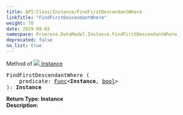 ```yaml
---
title: API:Class/Instance/FindFirstDescendantWhere
linkTitle: "FindFirstDescendantWhere"
weight: 70
date: 2019-08-02
namespace: Primrose.DataModel.Instance.FindFirstDescendantWhere
deprecated: false
no_list: true
---
```

Method of <a href="/docs/api-reference/Class/Instance"><img src="/icons/silk/default.png"/>&nbsp;Instance</a>
<pre class="method-declaration">
FindFirstDescendantWhere (
    predicate: <a class="type" href="/docs/api-reference/System/Func">Func</a><<b class="page-type">Instance</b>, <a class="type" href="/docs/api-reference/System/Primitives#boolean">bool</a>>
): <b class="page-type">Instance</b></pre>
<b>Return Type: </b>
<b class="page-type">Instance</b>
<br/>
<b>Description: </b>